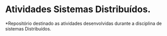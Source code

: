 # Atividades Sistemas Distribuídos.
*Repositório destinado as atividades desenvolvidas durante a disciplina de sistemas Distribuídos.
